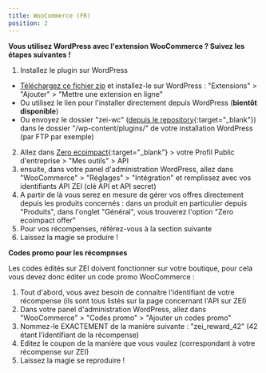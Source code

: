 ```yaml
---
title: WooCommerce (FR)
position: 2
---
```


**Vous utilisez WordPress avec l'extension WooCommerce ? Suivez les étapes suivantes !**

1. Installez le plugin sur WordPress
  * [Téléchargez ce fichier zip](https://github.com/zeroecoimpact/API/blob/master/WooCommerce/latest.zip?raw=true)
  et installez-le sur WordPress : "Extensions" > "Ajouter" > "Mettre une extension en ligne"
  * Ou utilisez le lien pour l'installer directement depuis WordPress (**bientôt disponible**)
  * Ou envoyez le dossier "zei-wc" ([depuis le repository](https://github.com/zeroecoimpact/API/tree/master/WooCommerce){:target="_blank"}) dans le dossier "/wp-content/plugins/" de votre installation WordPress (par FTP par exemple)
2. Allez dans [Zero ecoimpact](https://zero-ecoimpact.org){:target="_blank"} > votre Profil Public d'entreprise > "Mes outils" > API
3. ensuite, dans votre panel d'administration WordPress, allez dans "WooCommerce" > "Réglages" > "Intégration" et remplissez avec vos identifiants API ZEI (clé API et API secret)
4. A partir de là vous serez en mesure de gérer vos offres directement depuis les produits concernés : dans un produit en particulier depuis "Produits", dans l'onglet "Général", vous trouverez l'option "Zero ecoimpact offer"
5. Pour vos récompenses, référez-vous à la section suivante
6. Laissez la magie se produire !

**Codes promo pour les récompnses**

Les codes édités sur ZEI doivent fonctionner sur votre boutique, pour cela vous devez donc éditer un code promo WooCommerce :

1. Tout d'abord, vous avez besoin de connaitre l'identifiant de votre récompense (ils sont tous listés sur la page concernant l'API sur ZEI)
2. Dans votre panel d'administration WordPress, allez dans "WooCommerce" > "Codes promo" > "Ajouter un codes promo"
3. Nommez-le EXACTEMENT de la manière suivante : "zei_reward_42" (42 étant l'identifiant de la récompense)
4. Editez le coupon de la manière que vous voulez (correspondant à votre récompense sur ZEI)
5. Laissez la magie se reproduire !

